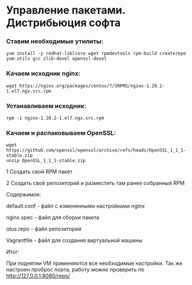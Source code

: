 # Управление пакетами. Дистрибьюция софта

### Ставим необходимые утилиты:
```
yum install -y redhat-lsblcore wget rpmdevtools rpm-build createrepo yum-utils gcc zlib-devel openssl-devel
```
### Качаем исходник nginx:
```
wget https://nginx.org/packages/centos/7/SRPMS/nginx-1.20.2-1.el7.ngx.src.rpm
```
### Устанавливаем исходник:
```
rpm -i nginx-1.20.2-1.el7.ngx.src.rpm
```
### Качаем  и распаковываем OpenSSL:
```
wget https://github.com/openssl/openssl/archive/refs/heads/OpenSSL_1_1_1-stable.zip
unzip OpenSSL_1_1_1-stable.zip
```
1 Создать свой RPM пакет

2 Создать свой репозиторий и разместить там ранее собранный RPM




Содержимое:

default.conf - файл с измененными настройками nginx

nginx.spec - файл для сборки пакета

otus.repo - файл репозиторий

Vagrantfile - файл для создания виртуальной машины

Итог:

При поднятии VM применяются все необходимые настройки. Так же настроен проброс порта, работу можно проверить по http://127.0.0.1:8080/repo/


